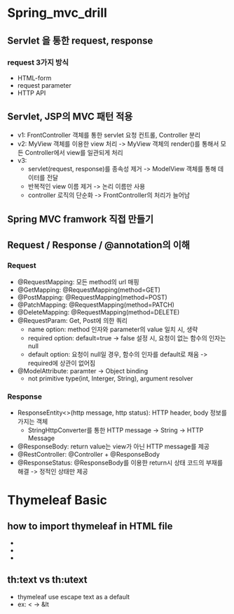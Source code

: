 # Spring_mvc_drill

## Servlet 을 통한 request, response

### request 3가지 방식
 * HTML-form
 * request parameter
 * HTTP API

## Servlet, JSP의 MVC 패턴 적용
  * v1: FrontController 객체를 통한 servlet 요청 컨트롤, Controller 분리
  * v2: MyView 객체를 이용한 view 처리 -> MyView 객체의 render()를 통해서 모든 Controller에서 view를 일관되게 처리
  * v3: 
      * servlet(request, response)를 종속성 제거 -> ModelView 객체를 통해 데이터를 전달
      * 반복적인 view 이름 제거 -> 논리 이름만 사용
      * controller 로직의 단순화 -> FrontController의 처리가 늘어남


## Spring MVC framwork 직접 만들기

## Request / Response / @annotation의 이해
### Request
* @RequestMapping: 모든 method의 url 매핑
* @GetMapping: @RequestMapping(method=GET)
* @PostMapping: @RequestMapping(method=POST)
* @PatchMapping: @RequestMapping(method=PATCH)
* @DeleteMapping: @RequestMapping(method=DELETE)
* @RequestParam: Get, Post에 의한 쿼리
   * name option: method 인자와 parameter의 value 일치 시, 생략
   * required option: default=true -> false 설정 시, 요청이 없는 함수의 인자는 null
   * default option: 요청이 null일 경우, 함수의 인자를 default로 채움 -> required에 상관이 없어짐
* @ModelAttribute: paramter -> Object binding
   * not primitive type(int, Interger, String), argument resolver

### Response
* ResponseEntity<>(http message, http status): HTTP header, body 정보를 가지는 객체
   * StringHttpConverter를 통한 HTTP message -> String -> HTTP Message
* @ResponseBody: return value는 view가 아닌 HTTP message를 제공
* @RestController: @Controller + @ResponseBody
* @ResponseStatus: @ResponseBody를 이용한 return시 상태 코드의 부재를 해결 -> 정적인 상태만 제공


# Thymeleaf Basic

## how to import thymeleaf in HTML file
 * <html xmlns:th="http://www.thymeleaf.org">
 * <html xmlns:th="http://w3.thymeleaf.org">
 * <html xmlns:th="http://thymeleaf.org">
 
## th:text vs th:utext
 * thymeleaf use escape text as a default
 * ex: < -> &lt
